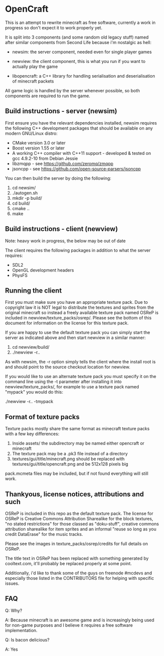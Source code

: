 # OpenCraft

This is an attempt to rewrite minecraft as free software, currently a work in progress so don't expect it to work properly yet.

It is split into 3 components (and some random old legacy stuff) named after similar components from Second Life because i'm nostalgic as hell:

+ newsim: the server component, needed even for single player games

+ newview: the client component, this is what you run if you want to actually play the game

+ libopencraft: a C++ library for handling serialisation and deserialisation of minecraft packets

All game logic is handled by the server whenever possible, so both components are required to run the game.

## Build instructions - server (newsim)

First ensure you have the relevant dependencies installed, newsim requires the following C++ development packages that should be available on any modern GNU/Linux distro:

* CMake version 3.0 or later
* Boost version 1.55 or later
* A working C++ compiler with C++11 support - developed & tested on gcc 4.9.2-10 from Debian Jessie
* libzmqpp - see https://github.com/zeromq/zmqpp
* jsoncpp - see https://github.com/open-source-parsers/jsoncpp

You can then build the server by doing the following:
 1. cd newsim/
 2. ./autogen.sh
 3. mkdir -p build/
 4. cd build/
 5. cmake ..
 6. make

## Build instructions - client (newview)

Note: heavy work in progress, the below may be out of date

The client requires the following packages in addition to what the server requires:

* SDL2
* OpenGL development headers
* PhysFS

## Running the client

First you must make sure you have an appropriate texture pack. Due to copyright law it is NOT legal to distribute the textures and sprites from the original minecraft so instead a freely available texture pack named OSReP is included in newview/texture_packs/osrep/. Please see the bottom of this document for information on the license for this texture pack.

If you are happy to use the default texture pack you can simply start the server as indicated above and then start newview in a similar manner:

1. cd newview/build/
2. ./newview -r..

As with newsim, the -r option simply tells the client where the install root is and should point to the source checkout location for newview.

If you would like to use an alternate texture pack you must specify it on the command line using the -t parameter after installing it into newview/texture_packs/, for example to use a texture pack named "mypack" you would do this:

./newview -r.. -tmypack

## Format of texture packs

Texture packs mostly share the same format as minecraft texture packs with a few key differences:

1. Inside assets/ the subdirectory may be named either opencraft or minecraft
2. The texture pack may be a .pk3 file instead of a directory
3. textures/gui/title/minecraft.png should be replaced with textures/gui/title/opencraft.png and be 512x128 pixels big

pack.mcmeta files may be included, but if not found everything will still work.

## Thankyous, license notices, attributions and such

OSReP is included in this repo as the default texture pack.
The license for OSReP is Creative Commons Attribution Sharealike for the block textures, "no stated restrictions" for those classed as "doku-stuff", creative commons attribution sharealike for item sprites and an informal "reuse so long as you credit DataErase" for the music tracks.

Please see the images in texture_packs/osrep/credits for full details on OSReP.

The title text in OSReP has been replaced with something generated by cooltext.com, it'll probably be replaced properly at some point.

Additionally, i'd like to thank some of the guys on freenode #mcdevs and especially those listed in the CONTRIBUTORS file for helping with specific issues.

## FAQ

Q: Why?

A: Because minecraft is an awesome game and is increasingly being used for non-game purposes and I believe it requires a free software implementation.

Q: Is bacon delicious?

A: Yes

